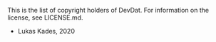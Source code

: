 This is the list of copyright holders of DevDat.
For information on the license, see LICENSE.md.

* Lukas Kades, 2020
